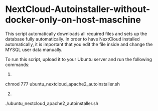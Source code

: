 # NextCloud-Autoinstaller-without-docker-only-on-host-maschine
This script automatically downloads all required files and sets up the database fully automatically. 
In order to have NextCloud installed automatically, it is important that you edit the file inside and change the MYSQL user data manually.

To run this script, upload it to your Ubuntu server and run the following commands:

1.
chmod 777 ubuntu_nextcloud_apache2_autoinstaller.sh

2.
./ubuntu_nextcloud_apache2_autoinstaller.sh
